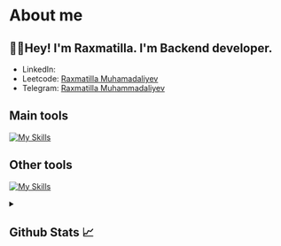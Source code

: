 # About me
<p><h2>👋🏻Hey! I'm Raxmatilla. I'm Backend developer.</h2></p>

- LinkedIn:                            
- Leetcode:                           [Raxmatilla Muhamadaliyev](https://leetcode.com/Raxmatill96)
- Telegram:                           [Raxmatilla Muhammadaliyev](https://t.me/@Ryu609)
## Main tools
[![My Skills](https://skillicons.dev/icons?i=python,django)](https://skillicons.dev)

## Other tools
[![My Skills](https://skillicons.dev/icons?i=git,github,vscode,pycharm,sql,sqllite,pstgressql)](https://skillicons.dev)

<details>
  <summary><b><h2>Github Stats 📈 <h2></b></summary>
  <a href="https://github.com/R-Muhammadaliyev">
    <p align="left">
      <img src="https://github-profile-summary-cards.vercel.app/api/cards/profile-details?username=R-Muhammadaliyev
&theme=github_dark">
      <img align="left" src="https://github-profile-summary-cards.vercel.app/api/cards/stats?username=R-Muhammadaliyev
&theme=github_dark">
      <img align="left" src="https://github-profile-summary-cards.vercel.app/api/cards/productive-time?username=R-Muhammadaliyev
&theme=github_dark&utcOffset=5"><br>
    </p>
  </a> 
</details>
